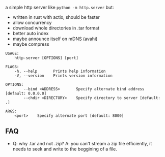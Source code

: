 a simple http server like `python -m http.server` but:

* written in rust with actix, should be faster
* allow concurrency
* download whole directories in .tar format
* better auto index
* maybe announce itself on mDNS (avahi)
* maybe compress

```
USAGE:
    http-server [OPTIONS] [port]

FLAGS:
    -h, --help       Prints help information
    -V, --version    Prints version information

OPTIONS:
        --bind <ADDRESS>       Specify alternate bind address [default: 0.0.0.0]
        --chdir <DIRECTORY>    Specify directory to server [default: .]

ARGS:
    <port>    Specify alternate port [default: 8000]
```

## FAQ

* Q: why .tar and not .zip? A: you can't stream a zip file efficiently, it needs to seek and write to the beggining of a file.
